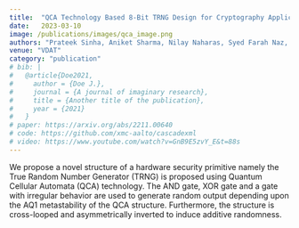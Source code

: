 ```yaml
---
title:  "QCA Technology Based 8-Bit TRNG Design for Cryptography Applications"
date:   2023-03-10
image: /publications/images/qca_image.png
authors: "Prateek Sinha, Aniket Sharma, Nilay Naharas, Syed Farah Naz, and Ambika Prasad Shah"
venue: "VDAT"
category: "publication"
# bib: |
#   @article{Doe2021,
#     author = {Doe J.},
#     journal = {A journal of imaginary research},
#     title = {Another title of the publication},
#     year = {2021}
#   }
# paper: https://arxiv.org/abs/2211.00640
# code: https://github.com/xmc-aalto/cascadexml
# video: https://www.youtube.com/watch?v=GnB9E5zvY_E&t=88s
---
```

We propose a novel structure of a hardware security primitive namely the True Random Number Generator (TRNG) is proposed using Quantum Cellular Automata (QCA) technology. The AND gate, XOR gate and a gate with irregular behavior are used to generate random output depending upon the AQ1 metastability of the QCA structure. Furthermore, the structure is cross-looped and asymmetrically inverted to induce additive randomness.
